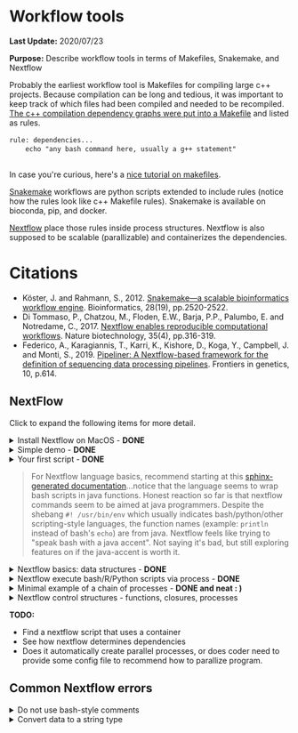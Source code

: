 # Workflow tools

**Last Update:** 2020/07/23

**Purpose:** Describe workflow tools in terms of Makefiles, Snakemake, and Nextflow

Probably the earliest workflow tool is Makefiles for compiling large c++ projects. Because compilation can be long and tedious, it was important to keep track of which files had been compiled and needed to be recompiled. [The c++ compilation dependency graphs were put into a Makefile](https://www.tutorialspoint.com/makefile/makefile_dependencies.htm) and listed as rules.

```
rule: dependencies...
    echo "any bash command here, usually a g++ statement"
    
```

In case you're curious, here's a [nice tutorial on makefiles](https://makefiletutorial.com/).

[Snakemake](https://snakemake.readthedocs.io/en/stable/) workflows are python scripts extended to include rules (notice how the rules look like c++ Makefile rules). Snakemake is available on bioconda, pip, and docker.

[Nextflow](https://www.nextflow.io/example1.html) place those rules inside process structures. Nextflow is also supposed to be scalable (parallizable) and containerizes the dependencies.

# Citations

* Köster, J. and Rahmann, S., 2012. [Snakemake—a scalable bioinformatics workflow engine](https://pubmed.ncbi.nlm.nih.gov/22908215/). Bioinformatics, 28(19), pp.2520-2522.
* Di Tommaso, P., Chatzou, M., Floden, E.W., Barja, P.P., Palumbo, E. and Notredame, C., 2017. [Nextflow enables reproducible computational workflows](https://pubmed.ncbi.nlm.nih.gov/28398311/). Nature biotechnology, 35(4), pp.316-319.
* Federico, A., Karagiannis, T., Karri, K., Kishore, D., Koga, Y., Campbell, J. and Monti, S., 2019. [Pipeliner: A Nextflow-based framework for the definition of sequencing data processing pipelines](https://pubmed.ncbi.nlm.nih.gov/31316552/). Frontiers in genetics, 10, p.614.

## NextFlow

Click to expand the following items for more detail.

<details><summary>Install Nextflow on MacOS - <b>DONE</b></summary>

Based on [installation instructions on Nextflow](https://www.nextflow.io/), make sure Java version > 1.8

```
java -version
#> java version "1.8.0_162"
#> Java(TM) SE Runtime Environment (build 1.8.0_162-b12)
#> Java HotSpot(TM) 64-Bit Server VM (build 25.162-b12, mixed mode)
```

Install a local copy of nextflow

```
curl -s https://get.nextflow.io | bash
#> CAPSULE: Downloading dependency org.slf4j:log4j-over-slf4j:jar:1.7.25
#> CAPSULE: Downloading dependency org.multiverse:multiverse-core:jar:0.7.0
#> CAPSULE: Downloading dependency com.fasterxml.jackson.core:jackson-databind:jar:2.6.7.2
#> CAPSULE: Downloading dependency joda-time:joda-time:jar:2.8.1
#> ...
#> CAPSULE: Downloading dependency commons-codec:commons-codec:jar:1.10
#>                                                                         
#>       N E X T F L O W
#>       version 20.04.1 build 5335
#>       created 03-05-2020 19:37 UTC (14:37 CDT)
#>       cite doi:10.1038/nbt.3820
#>       http://nextflow.io
#> 
#> 
#> Nextflow installation completed. Please note:
#> - the executable file `nextflow` has been created in the folder: /Users/jenchang/bin/src
#> - you may complete the installation by moving it to a directory in your $PATH
#>

ls -ltr
#> -rwx--x--x  1 jenchang  staff    15K Jul 15 13:22 nextflow
```

The executable `nextflow` can be called locally or moved to the `/usr/local/bin/` folder to be called from anywhere.

</details>


<details> <summary>Simple demo - <b>DONE</b></summary>

The simple example from [nextflow main page](https://www.nextflow.io/) worked.

```
nextflow run hello
#> N E X T F L O W  ~  version 20.04.1
#> Pulling nextflow-io/hello ...
#> downloaded from https://github.com/nextflow-io/hello.git
#> Launching `nextflow-io/hello` [adoring_yonath] - revision: 96eb04d6a4 [master]
#> executor >  local (4)
#> [f0/2e6b0f] process > sayHello (3) [100%] 4 of 4 ✔
#> Ciao world!
#> 
#> Hola world!
#> 
#> Bonjour world!
#> 
#> Hello world!
```

</details>


<details><summary>Your first script - <b>DONE</b></summary>

Ran the [Tutorial "your first script"](https://www.nextflow.io/docs/latest/getstarted.html#your-first-script). Save the following into a file `tutorial.nf`. Notice how nextflow scripts have the `.nf` extension. Also notice the shebang of the script is not `bash` or `python` but `nextflow`.

```
#!/usr/bin/env nextflow

params.str = 'Hello world!'

process splitLetters {

    output:
    file 'chunk_*' into letters

    """
    printf '${params.str}' | split -b 6 - chunk_
    """
}


process convertToUpper {

    input:
    file x from letters.flatten()

    output:
    stdout result

    """
    cat $x | tr '[a-z]' '[A-Z]'
    """
}

result.view { it.trim() }
```

Running the nf script results in :

```
nextflow run tutorial.nf 
#> N E X T F L O W  ~  version 20.04.1
#> Launching `tutorial.nf` [confident_hilbert] - revision: be42f295f4
#> executor >  local (3)
#> [e7/25735b] process > splitLetters       [100%] 1 of 1 ✔
#> [c5/fe3e83] process > convertToUpper (1) [100%] 2 of 2 ✔
#> WORLD!
#> HELLO
```

It might be a little confusing on how to read this script. Read from **bottom up**, I've annotated arrows for how my eyes move across the script.

<img src="imgs/eye_movement.png" />

Processes are executed up the dependency becaues `results` must be created for the output. 

Regardless, I'll need a better understanding of what `results.view {it.trim()}` is doing... and which data structures are available in the nextflow language. This doesn't look like standard bash.

</details>

> For Nextflow language basics, recommend starting at this [sphinx-generated documentation](https://www.nextflow.io/docs/latest/script.html#script-page)...notice that the language seems to wrap bash scripts in java functions. Honest reaction so far is that nextflow commands seem to be aimed at java programmers. Despite the shebang `#! /usr/bin/env` which usually indicates bash/python/other scripting-style languages, the function names (example: `println` instead of bash's `echo`) are from java. Nextflow feels like trying to "speak bash with a java accent". Not saying it's bad, but still exploring features on if the java-accent is worth it.

<details><summary>Nextflow basics: data structures - <b>DONE</b> </summary>

Let's start with a hello world... this thing needs to print, putting it into a process without generating a print statement/file doesn't prove it runs or even makes sense.

Let's make a basic "Hello world" **print** to console in **script01.nf**

```
#! /usr/bin/env nextflow

/* Java-style comments */

println "Hello world!"       /* println() is literally a java function, not a funciton in bash */
```

The **bash** run and output works.

```
nextflow run script01.nf
#> N E X T F L O W  ~  version 20.04.1
#> Launching `script01.nf` [gigantic_koch] - #> revision: 583e6071f6
#> Hello world!
```

Moving on to defining **basic variables** and printing them in **script02.nf**: integers, float/double, booleans, strings

```
#! /usr/bin/env nextflow

/*************************************
 Nextflow variables or primative data structures
 *************************************/
println("\n#== Primitive data structures")
println "x can equal: "

x = 1                      /* Integers */
println x + "\t\t\tIntegers"

x = -3.1499392             /* Floating point values */
println x + "\t\tFloat or double values"

x = false                  /* Booleans */
println String.valueOf(x) + "\t\t\tBooleans"
/* https://www.javatpoint.com/java-boolean-to-string */

x = "Hi"                   /* Strings */
println x + "\t\t\tStrings and characters"

x = new java.util.Date()   /* Literally a java date.... */
println String.valueOf(x) + "\tOr dates from java.util.Date()"
```

Which gives us in **bash**:

```
nextflow run script02.nf
#> N E X T F L O W  ~  version 20.04.1
#> Launching `script02.nf` [desperate_bell] - revision: 283effe268
#> 
#> #== Primitive data structures
#> x can equal: 
#> 1			    Integers
#> -3.1499392	            Float or double values
#> false		    Booleans
#> Hi			    Strings and characters
#> Thu Jul 23 10:56:34 CDT 2020	Or dates from java.util.Date()
```

Nextflow has **grouped data structures** that can have heterogeneous types... as a comparison c++ usually has homogeneous element collections (unless you hack it with smart pointers).

Demonstrate list, map and multi assignment in **script03.nf**:

```
#! /usr/bin/env nextflow

/*************************************
 Grouped data structures: Lists, Maps
 *************************************/
println("\n#== Grouped data structures: Lists, Maps ")
myList = [1776, -1, 33, 99, 0, 928734928763]
println "myList = " + myList
println "myList[0] = " + myList[0] + "\tList index starts at 0"
println "size = " + myList.size()

tiny = ["one", "two"]
myList = [1776, -1, tiny, 99, "a", 928734928763]
println "tiny = " + tiny
println "myList = " + myList + "\tList elements can be of mixed type! Similar to R's list"

myMap = ["gene":"FOX2", "length":100, "genbank":"MX8888"]
println "\nmyMap = " + myMap
myMap["length"] = "ten"
println "myMap = " + myMap

/* Perl-style multiple assignments! : ) */
println "\n Multiple assignments (a, b, c) = [\"one\", 2, \"three\"]"
(a, b, c) = ["one", 2, "three"]
println "a = " + a + "; b = " + b + "; c = " + c
```

Output in bash:

```
nextflow run script03.nf
#> N E X T F L O W  ~  version 20.04.1
#> Launching `script03.nf` [kickass_shirley] - revision: 19bc7c56d2
#>
#> #== Grouped data structures: Lists, Maps
#> myList = [1776, -1, 33, 99, 0, 928734928763]
#> myList[0] = 1776     List index starts at 0
#> size = 6
#> tiny = [one, two]
#> myList = [1776, -1, [one, two], 99, a, 928734928763] List elements can be of mixed type! Similar to R's list
#>
#> myMap = [gene:FOX2, length:100, genbank:MX8888]
#> myMap = [gene:FOX2, length:ten, genbank:MX8888]
#>
#>  Multiple assignments (a, b, c) = ["one", 2, "three"]
#> a = one; b = 2; c = three

```

</details>

<details><summary>Nextflow execute bash/R/Python scripts via process - <b>DONE</b></summary>

A bash command is saved as a string and then `execute`-ed in **script04.nf**

```
#! /usr/bin/env nextflow

/*************************************
 Execute a bash command in Nextflow
 *************************************/

/* use """ to do multi-line bash commands */
cmd_str =
  """
  echo "Hello world"
  """

result = cmd_str.execute().text
println result

/*************************************
 Link the program by full path
 A string executed can only have 1 bash command
 *************************************/

echo_program="/bin/echo"       /* full path of program */
cmd_str =
  """
  ${echo_program} "Hello again";
  echo "what is happening, why print echo" "\n"
  /* threw an error on bash comments, so can't even use bash comments in a bash block */
  /* so cmd strings cannot do multiline bash... weird */
  """
result = cmd_str.execute().text
println result
```

However notice how the string can only have one command as it prints out the next `echo` in the **bash** output, instead of executing it. 

```
nextflow run script04.nf
#> N E X T F L O W  ~  version 20.04.1
#> Launching `script04.nf` [romantic_jones] - revision: 4536b402c2
#> "Hello world"
#> 
#> "Hello again"; echo "what is happening, why print echo" " " /* threw an error on bash comments, so can't even use bash comments in a bash block */ /* so cmd strings cannot do multiline bash... weird */
```

This is fixed in the process structures, where multi line commands seem to work.

Still called **script04.nf** but using process structures.

```
#! /usr/bin/env nextflow
/*************************************
 Let's see if a process can have multi-line commands
 *************************************/

process myprocess1 {

  script:
  """
  #! /usr/bin/env bash
  echo "Process1 says hello"
  echo "Still in Process1"    
  """
}

println "Notice how above has no output"

process myprocess2 {
  output:
  stdout result2

  script:
  """
  #! /usr/bin/env bash
  echo "Process2 says hello"
  echo "Still in Process 2"   # Okay multi-line and bash-style comments work in processes
  """
}

println result2.view { it.trim() }  /* I guess this convention has to be memorized... I don't see a nice explanation yet */

/*************************************
 Processes can have python, R, other scripting languages
 *************************************/
process myprocess3 {
  output:
  stdout result3

  script:
  """
  #! /usr/bin/env Rscript
  cat("Rscript says Hello world\n")
  x=c(1:5)
  cat(x)
  """
}

println result3.view { it.trim() }
```

Process 1 doesn't have an output specified, so prints nothing. Process 2 is connected to output `result2`. Process 3 is a bunch of R commands, basically need the shebang to specify the language.

```
nextflow run script04.nf
#> Notice how above has no output
#> DataflowVariable(value=null)
#> DataflowVariable(value=null)
#> executor >  local (3)
#> [d0/e1cf69] process > myprocess1 [100%] 1 of 1 ✔
#> [58/f7a9bb] process > myprocess2 [100%] 1 of 1 ✔
#> [4b/847e83] process > myprocess3 [100%] 1 of 1 ✔
#> Process2 says hello
#> Still in Process 2
#> Rscript says Hello world
#> 1 2 3 4 5
```

</details>

<details><summary>Minimal example of a chain of processes - <b>DONE and neat : )</b></summary>

Instead of worrying about installing a long running program, we'll simulate it using the `sleep 5` command (wait 5 seconds).

```
#! /usr/bin/env nextflow

/**********************************
 Create a chain of long running processes
 This basically simulates trinity/canu/whatever pipeline
 **********************************/


println "\nPipeline = Amy -> Bob -> Cathy -> Dave -> Eve"
println " where each person runs 5 seconds to pass the baton to next person\n"

process Amy {
  output: stdout Amy_out

  script:
  """
  #! /usr/bin/env bash
  sleep 5                    # <= pause for a few seconds
  echo "Amy passes baton"
  """
}

process Bob {
  input: val baton_in from Amy_out
    
  output: stdout Bob_out
  
  script:
  """
  #! /usr/bin/env bash
  sleep 5                    # <= pause for a few seconds
  echo "$baton_in; Bob passes baton"
  """
}

process Cathy {
  input: val baton_in from Bob_out
    
  output: stdout Cathy_out

  script:
  """
  #! /usr/bin/env bash
  sleep 5                    # <= pause for a few seconds
  echo "$baton_in; Cathy passes baton"
  """
}

process Dave {
  input: val baton_in from Cathy_out
    
  output: stdout Dave_out

script:
  """
  #! /usr/bin/env bash
  sleep 5                    # <= pause for a few seconds
  echo "$baton_in; Dave passes baton"
  """
}

process Eve {
  input: val baton_in from Dave_out
    
  output: stdout Eve_out

script:
  """
  #! /usr/bin/env bash
  sleep 5                    # <= pause for a few seconds
  echo "$baton_in; Eve passes baton"
  """
}

/* print final concatinated string */
println Eve_out.view { it.trim() }
```

Which looks nice in bash... as it prints progress

```
N E X T F L O W  ~  version 20.04.1
Launching `code/script06.nf` [crazy_mclean] - revision: c6a509673f

Pipeline = Amy -> Bob -> Cathy -> Dave -> Eve
 where each person runs 5 seconds to pass the baton to next person

DataflowVariable(value=null)
executor >  local (2)
[ee/41b22c] process > Amy   [100%] 1 of 1 ✔
[cf/db02ae] process > Bob   [  0%] 0 of 1
[-        ] process > Cathy -
[-        ] process > Dave  -
[-        ] process > Eve   -
```

Eventually looks like the following when finished:

```
nextflow run code/script06.nf
N E X T F L O W  ~  version 20.04.1
Launching `code/script06.nf` [crazy_mclean] - revision: c6a509673f

Pipeline = Amy -> Bob -> Cathy -> Dave -> Eve
 where each person runs 5 seconds to pass the baton to next person

DataflowVariable(value=null)
executor >  local (5)
[ee/41b22c] process > Amy   [100%] 1 of 1 ✔
[cf/db02ae] process > Bob   [100%] 1 of 1 ✔
[b0/cccd94] process > Cathy [100%] 1 of 1 ✔
[9f/a652c6] process > Dave  [100%] 1 of 1 ✔
[ca/39a72a] process > Eve   [100%] 1 of 1 ✔
Amy passes baton
; Bob passes baton
; Cathy passes baton
; Dave passes baton
; Eve passes baton
```

</details>

<details><summary>Nextflow control structures - functions, closures, processes</summary>

... in progress

</details>

**TODO:**

* Find a nextflow script that uses a container
* See how nextflow determines dependencies
* Does it automatically create parallel processes, or does coder need to provide some config file to recommend how to parallize program.

## Common Nextflow errors

<details><summary>Do not use bash-style comments</summary>

An example bash-style comment (`# this is a bash comment`) error message.

```
nextflow run script02.nf
#> N E X T F L O W  ~  version 20.04.1
#> Launching `script02.nf` [adoring_mcnulty] - revision: b47fa12571
#> Script compilation error
#> - file : /Users/jenchang/Desktop/2020-07-23_Nextflow/nextflow/#> Notebook_Jenchang/code/script02.nf
#> - cause: unexpected char: '#' @ line 4, column 1.
#>   # this is a bash comment
#>   ^
#>
#> 1 error
```

Instead use java-style comments (`/* this is a java-style comment */`).

</details>

<details><summary>Convert data to a string type</summary>

Especially when you are printing a datatype, may need to convert to string. Showing an example error msg for printing a boolean with a string (`x = false; println x + "\t this is a bool"`)

```
nextflow run script04.nf
N E X T F L O W  ~  version 20.04.1
Launching `script04.nf` [modest_ptolemy] - revision: d9c9745850
Unknown method `plus` on Boolean type

 -- Check script 'script04.nf' at line: 4 or see '.nextflow.log' file for more details

```

Usually can fix this by using java's `String.valueOf()` function:

```
x = false
println String.valueOf(x) + "\t this is a bool"
```

</details>
